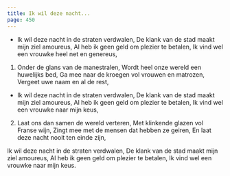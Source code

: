 ```yaml
---
title: Ik wil deze nacht...
page: 450
---  
```



- Ik wil deze nacht in de straten verdwalen,
De klank van de stad maakt mijn ziel amoureus,
Al heb ik geen geld om plezier te betalen,
Ik vind wel een vrouwke heel net en genereus,


1. Onder de glans van de manestralen,
Wordt heel onze wereld een huwelijks bed,
Ga mee naar de kroegen vol vrouwen en matrozen,
Vergeet uwe naam en al de rest,


- Ik wil deze nacht in de straten verdwalen,
De klank van de stad maakt mijn ziel amoureus,
Al heb ik geen geld om plezier te betalen,
Ik vind wel een vrouwke naar mijn keus,


2. Laat ons dan samen de wereld verteren,
Met klinkende glazen vol Franse wijn,
Zingt mee met de mensen dat hebben ze geiren,
En laat deze nacht nooit ten einde zijn,


Ik wil deze nacht in de straten verdwalen,
De klank van de stad maakt mijn ziel amoureus,
Al heb ik geen geld om plezier te betalen,
Ik vind wel een vrouwke naar mijn keus.